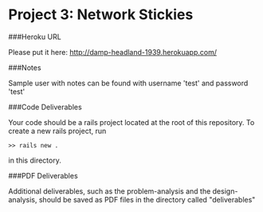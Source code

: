 Project 3: Network Stickies
==================================

###Heroku URL

Please put it here: http://damp-headland-1939.herokuapp.com/

###Notes

Sample user with notes can be found with username 'test' and password 'test'


###Code Deliverables

Your code should be a rails project located at the root of this repository. To
create a new rails project, run

    >> rails new .

in this directory.


###PDF Deliverables

Additional deliverables, such as the problem-analysis and the design-analysis, should
be saved as PDF files in the directory called "deliverables"

